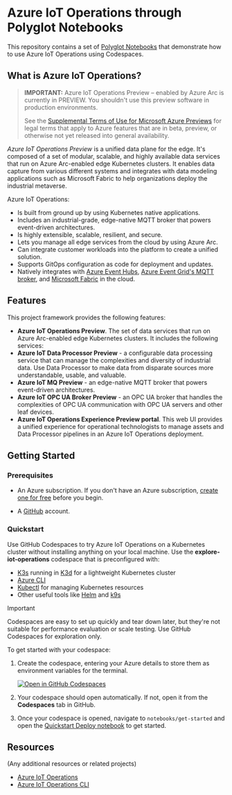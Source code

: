 # Azure IoT Operations through Polyglot Notebooks

This repository contains a set of [Polyglot Notebooks](./notebooks/) that demonstrate how to use Azure IoT Operations using Codespaces.

## What is Azure IoT Operations?

> **IMPORTANT:** Azure IoT Operations Preview – enabled by Azure Arc is currently in PREVIEW.
You shouldn't use this preview software in production environments.
>
> See the [Supplemental Terms of Use for Microsoft Azure Previews](https://azure.microsoft.com/support/legal/preview-supplemental-terms/) for legal terms that apply to Azure features that are in beta, preview, or otherwise not yet released into general availability.

_Azure IoT Operations Preview_ is a unified data plane for the edge. It's composed of a set of modular, scalable, and highly available data services that run on Azure Arc-enabled edge Kubernetes clusters. It enables data capture from various different systems and integrates with data modeling applications such as Microsoft Fabric to help organizations deploy the industrial metaverse.

Azure IoT Operations:

* Is built from ground up by using Kubernetes native applications.
* Includes an industrial-grade, edge-native MQTT broker that powers event-driven architectures.
* Is highly extensible, scalable, resilient, and secure.
* Lets you manage all edge services from the cloud by using Azure Arc.
* Can integrate customer workloads into the platform to create a unified solution.
* Supports GitOps configuration as code for deployment and updates.
* Natively integrates with [Azure Event Hubs](/azure/event-hubs/azure-event-hubs-kafka-overview), [Azure Event Grid's MQTT broker](/azure/event-grid/mqtt-overview), and [Microsoft Fabric](/fabric/) in the cloud.

## Features

This project framework provides the following features:

* **Azure IoT Operations Preview**. The set of data services that run on Azure Arc-enabled edge Kubernetes clusters. It includes the following services:
* **Azure IoT Data Processor Preview** - a configurable data processing service that can manage the complexities and diversity of industrial data. Use Data Processor to make data from disparate sources more understandable, usable, and valuable.
* **Azure IoT MQ Preview** - an edge-native MQTT broker that powers event-driven architectures.
* **Azure IoT OPC UA Broker Preview** - an OPC UA broker that handles the complexities of OPC UA communication with OPC UA servers and other leaf devices.
* **Azure IoT Operations Experience Preview portal**. This web UI provides a unified experience for operational technologists to manage assets and Data Processor pipelines in an Azure IoT Operations deployment.

## Getting Started

### Prerequisites

* An Azure subscription. If you don't have an Azure subscription, [create one for free](https://azure.microsoft.com/free/?WT.mc_id=A261C142F) before you begin.

* A [GitHub](https://github.com) account.

### Quickstart

Use GitHub Codespaces to try Azure IoT Operations on a Kubernetes cluster without installing anything on your local machine. Use the **explore-iot-operations** codespace that is preconfigured with:

- [K3s](https://k3s.io/) running in [K3d](https://k3d.io/) for a lightweight Kubernetes cluster
- [Azure CLI](/cli/azure/install-azure-cli)
- [Kubectl](https://kubernetes.io/docs/tasks/tools/) for managing Kubernetes resources
- Other useful tools like [Helm](https://helm.sh/) and [k9s](https://k9scli.io/)

> [!IMPORTANT]
> Codespaces are easy to set up quickly and tear down later, but they're not suitable for performance evaluation or scale testing. Use GitHub Codespaces for exploration only.

To get started with your codespace:

1. Create the codespace, entering your Azure details to store them as environment variables for the terminal.

   [![Open in GitHub Codespaces](https://github.com/codespaces/badge.svg)](https://codespaces.new/Azure-Samples/azure-edge-extensions-polyglotnotebook-aio?quickstart=1)

1. Your codespace should open automatically. If not, open it from the **Codespaces** tab in GitHub.

1. Once your codespace is opened, navigate to `notebooks/get-started` and open the [Quickstart Deploy notebook](./notebooks/get-started/quickstart-virtual-deploy.ipynb) to get started.

## Resources

(Any additional resources or related projects)

- [Azure IoT Operations](https://docs.microsoft.com/azure/iot-operations/overview-iot-operations)
- [Azure IoT Operations CLI](https://docs.microsoft.com/cli/azure/ext/azure-iot-ops/iot/ops?view=azure-cli-latest)
